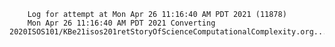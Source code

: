        Log for attempt at Mon Apr 26 11:16:40 AM PDT 2021 (11878)
        Mon Apr 26 11:16:40 AM PDT 2021 Converting 2020ISOS101/KBe21isos201retStoryOfScienceComputationalComplexity.org...
